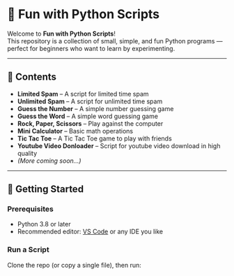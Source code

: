 # 🐍 Fun with Python Scripts

Welcome to **Fun with Python Scripts**!  
This repository is a collection of small, simple, and fun Python programs — perfect for beginners who want to learn by experimenting.

---

## 📂 Contents
- **Limited Spam** – A script for limited time spam
- **Unlimited Spam** – A script for unlimited time spam
- **Guess the Number** – A simple number guessing game  
- **Guess the Word** – A simple word guessing game  
- **Rock, Paper, Scissors** – Play against the computer  
- **Mini Calculator** – Basic math operations  
- **Tic Tac Toe** – A Tic Tac Toe game to play with friends
- **Youtube Video Donloader** – Script for youtube video download in high quality    
- *(More coming soon...)*

---

## 🚀 Getting Started
### Prerequisites
- Python 3.8 or later  
- Recommended editor: [VS Code](https://code.visualstudio.com/) or any IDE you like  

### Run a Script
Clone the repo (or copy a single file), then run: